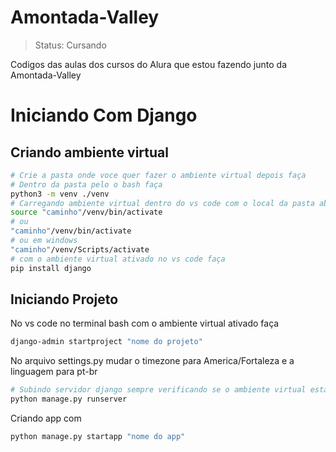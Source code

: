 # Amontada-Valley
> Status: Cursando 

 Codigos das aulas dos cursos do Alura que estou fazendo junto da Amontada-Valley


# Iniciando Com Django

## Criando ambiente virtual


```bash
# Crie a pasta onde voce quer fazer o ambiente virtual depois faça
# Dentro da pasta pelo o bash faça
python3 -m venv ./venv
# Carregando ambiente virtual dentro do vs code com o local da pasta aberto no vs code
source "caminho"/venv/bin/activate
# ou
"caminho"/venv/bin/activate
# ou em windows 
"caminho"/venv/Scripts/activate
# com o ambiente virtual ativado no vs code faça
pip install django
```

## Iniciando Projeto
No vs code no terminal bash com o ambiente virtual ativado faça
```bash
django-admin startproject "nome do projeto"
```

No arquivo settings.py mudar o timezone para America/Fortaleza e a linguagem para pt-br

```bash
# Subindo servidor django sempre verificando se o ambiente virtual esta ativado
python manage.py runserver
```

Criando app com 
```bash
python manage.py startapp "nome do app"
```

